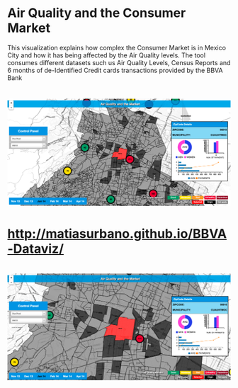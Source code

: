 Air Quality and the Consumer Market 
==================================

This visualization explains how complex the Consumer Market is in Mexico City and how it has being affected by the Air Quality levels. The tool consumes different datasets such us Air Quality Levels, Census Reports and 6 months of de-Identified Credit cards transactions provided by the BBVA Bank

# [![Demo](https://raw.githubusercontent.com/matiasurbano/BBVA-Dataviz/gh-pages/docs/dataviz.png)](http://http://matiasurbano.github.io/BBVA-Dataviz)

# http://matiasurbano.github.io/BBVA-Dataviz/

# [![Demo](https://raw.githubusercontent.com/matiasurbano/BBVA-Dataviz/gh-pages/docs/2014-12-01_0828.png)](http://http://matiasurbano.github.io/BBVA-Dataviz)

